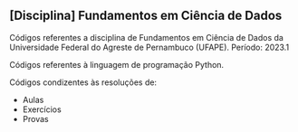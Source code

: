 ## [Disciplina] Fundamentos em Ciência de Dados

Códigos referentes a disciplina de Fundamentos em Ciência de Dados da Universidade Federal do Agreste de Pernambuco (UFAPE).
Período: 2023.1

Códigos referentes à linguagem de programação Python.

Códigos condizentes às resoluções de:
- Aulas
- Exercícios
- Provas